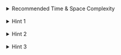 <br>
<details class="hint-accordion">  
    <summary>Recommended Time & Space Complexity</summary>
    <p>
    You should aim for a solution with <code>O((n^2)logn)</code> time and <code>O(n^2)</code> space, where <code>n</code> is the number of rows or columns of the square matrix.
    </p>
</details>

<br>
<details class="hint-accordion">  
    <summary>Hint 1</summary>
    <p>
    Think of this problem as a graph where each cell represents a node. You can move from one cell to its adjacent cell if the time is greater than or equal to the adjacent cell's elevation. Note that swimming does not cost time, but you may need to wait at a cell for the time to reach the required elevation. What do you notice about the path from <code>(0, 0)</code> to <code>(n - 1, n - 1)</code>? Perhaps a greedy approach would be useful here.
    </p>
</details>

<br>
<details class="hint-accordion">  
    <summary>Hint 2</summary>
    <p>
    We can observe that the maximum elevation value along the path determines the time taken for that path. Therefore, we need to find the path where the maximum elevation is minimized. Can you think of an algorithm to find such a path from the source <code>(0, 0)</code> to the destination <code>(n - 1, n - 1)</code>? Perhaps a shortest path algorithm could be useful here.
    </p>
</details>

<br>
<details class="hint-accordion">  
    <summary>Hint 3</summary>
    <p>
    We can use Dijkstra's algorithm. We initialize a Min-heap and a matrix with infinity. We run the algorithm starting from the source <code>(0, 0)</code>, and we track the maximum elevation encountered along the paths. This maximum elevation is used as the key for comparison in Dijkstra's algorithm. If we encounter the destination <code>(n - 1, n - 1)</code>, we return the maximum elevation of the path that reached the destination.  
    </p>
</details>